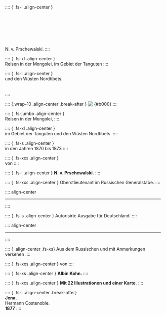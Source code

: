 :::: { .fs-l .align-center }
<br /><br /><br /><br /><br /><br /><br /><br />
N. v.  Prschewalski.
::::

:::: { .fs-xl .align-center }
<br />
Reisen in der Mongolei, im Gebiet der Tanguten
::::

:::: { .fs-l .align-center }
<br />
und den Wüsten Nordtibets.
<br /><br /><br />
::::

:::: {.wrap-10 .align-center .break-after }
![&nbsp;](logo1.jpg ""){#b000}
::::

:::: { .fs-jumbo .align-center }
<br />
Reisen in der Mongolei,
::::

:::: { .fs-xl .align-center }
<br />
im Gebiet der Tanguten und den Wüsten Nordtibets.
::::

:::: { .fs-s .align-center }
<br />
in den Jahren 1870 bis 1873
::::

:::: { .fs-xxs .align-center }
<br />
von
::::

:::: { .fs-l .align-center }
**N. v.  Prschewalski.**
::::

:::: { .fs-xxs .align-center }
Oberstlieutenant im Russischen Generalstabe.
::::

:::: align-center
****
::::

:::: { .fs-s .align-center }
Autorisirte Ausgabe für Deutschland.
::::

:::: align-center
****
::::

:::: { .align-center .fs-xs}
Aus dem Russischen und mit Anmerkungen versehen
::::

:::: { .fs-xxs .align-center }
von
::::

:::: { .fs-xs .align-center }
**Albin Kohn.**
::::

:::: { .fs-xxs .align-center }
**Mit 22 Illustrationen und einer Karte.**
::::

:::: { .fs-l .align-center .break-after}
<br />**Jena**,<br />
Hermann Costenoble.<br />
**1877**
::::
